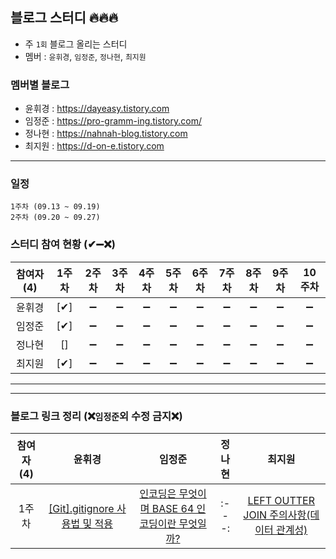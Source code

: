 ## 블로그 스터디 🔥🔥🔥 

* 주 `1회` 블로그 올리는 스터디
* 멤버 : `윤휘경`, `임정준`, `정나현`, `최지원`

    
### 멤버별 블로그
* 윤휘경 : https://dayeasy.tistory.com
* 임정준 : https://pro-gramm-ing.tistory.com/
* 정나현 : https://nahnah-blog.tistory.com
* 최지원 : https://d-on-e.tistory.com

-----

### 일정
    1주차 (09.13 ~ 09.19)
    2주차 (09.20 ~ 09.27)


### 스터디 참여 현황 (✔➖❌)
|참여자 (4)|1주차|2주차|3주차|4주차|5주차|6주차|7주차|8주차|9주차|10주차|
|:---:|:---:|:---:|:---:|:---:|:---:|:---:|:---:|:---:|:---:|:---:|
|윤휘경|[✔]|➖|➖|➖|➖|➖|➖|➖|➖|➖|➖|
|임정준|[✔]|➖|➖|➖|➖|➖|➖|➖|➖|➖|➖|
|정나현|[]|➖|➖|➖|➖|➖|➖|➖|➖|➖|➖|
|최지원|[✔]|➖|➖|➖|➖|➖|➖|➖|➖|➖|➖|

-----
---

### 블로그 링크 정리 (❌`임정준`외 수정 금지❌)
|참여자 (4)|윤휘경|임정준|정나현|최지원|
|:---:|:---:|:---:|:---:|:---:|
|1주차|[[Git].gitignore 사용법 및 적용](https://dayeasy.tistory.com/entry/Git-gitignore-%EC%82%AC%EC%9A%A9%EB%B2%95-%EB%B0%8F-%EC%A0%81%EC%9A%A9)|[인코딩은 무엇이며 BASE 64 인코딩이란 무엇일까?](https://pro-gramm-ing.tistory.com/471)|:---:|[LEFT OUTTER JOIN 주의사항(데이터 관계성)](https://d-on-e.tistory.com/10)|





<!-- 
|주차|[]()<br>[]()|[]()<br>[]()|[]()<br>[]()|[]()<br>[]()|
-->

